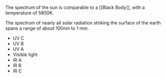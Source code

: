 The spectrum of the sun is comparable to a [[Black Body]], with a temperature of 5800K.

The spectrum of nearly all solar radiation striking the surface of the earth spans a range of about 100nm to 1 mm.

- UV C
- UV B
- UV A
- Visible light
- IR A
- IR B
- IR C